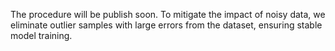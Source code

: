 The procedure will be publish soon.
To mitigate the impact of noisy data, we eliminate outlier samples with large errors from the dataset, ensuring stable model training.